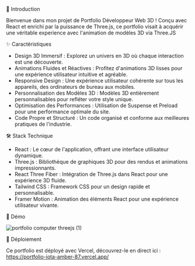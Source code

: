 🚀 Introduction

Bienvenue dans mon projet de Portfolio Développeur Web 3D ! Conçu avec React et enrichi par la puissance de Three.js, ce portfolio visait à acquérir une véritable experience avec l'animation de modèles 3D via Three.JS 

✨ Caractéristiques

- Design 3D Immersif : Explorez un univers en 3D où chaque interaction est une découverte.
- Animations Fluides et Réactives : Profitez d'animations 3D lisses pour une expérience utilisateur intuitive et agréable.
- Responsive Design : Une expérience utilisateur cohérente sur tous les appareils, des ordinateurs de bureau aux mobiles.
- Personnalisation des Modèles 3D : Modèles 3D entièrement personnalisables pour refléter votre style unique.
- Optimisation des Performances : Utilisation de Suspense et Preload pour une performance optimale du site.
- Code Propre et Structuré : Un code organisé et conforme aux meilleures pratiques de l'industrie.

🛠️ Stack Technique

- React : Le cœur de l'application, offrant une interface utilisateur dynamique.
- Three.js : Bibliothèque de graphiques 3D pour des rendus et animations impressionnants.
- React Three Fiber : Intégration de Three.js dans React pour une expérience 3D fluide.
- Tailwind CSS : Framework CSS pour un design rapide et personnalisable.
- Framer Motion : Animation des éléments React pour une expérience utilisateur vivante.

👀 Démo

![portfolio computer threejs (1)](https://github.com/0xMrik/Portfolio/assets/114156582/ab4fb116-03e8-4076-a03b-3b87a5601d21)

🚀 Déploiement

Ce portfolio est déployé avec Vercel, découvrez-le en direct ici : https://portfolio-iota-amber-87.vercel.app/
